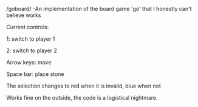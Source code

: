 /goboard/
-An implementation of the board game 'go' that I honestly can't believe works


Current controls:

1: switch to player 1

2: switch to player 2

Arrow keys: move

Space bar: place stone



The selection changes to red when it is invalid, blue when not

Works fine on the outside, the code is a logistical nightmare.
